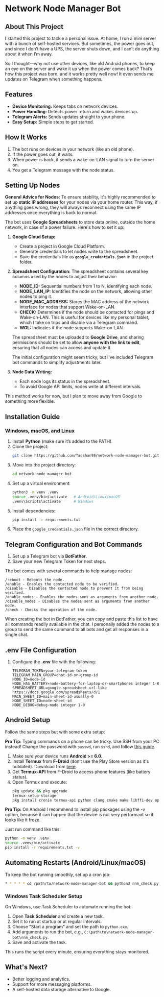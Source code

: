 # Network Node Manager Bot

## About This Project

I started this project to tackle a personal issue. At home, I run a mini server with a bunch of self-hosted services.
But sometimes, the power goes out, and since I don’t have a UPS, the server shuts down, and I can’t do anything about it
when I’m away.

So I thought—why not use other devices, like old Android phones, to keep an eye on the server and wake it up when the
power comes back? That’s how this project was born, and it works pretty well now! It even sends me updates on Telegram
when something happens.

## Features

- **Device Monitoring:** Keeps tabs on network devices.
- **Power Handling:** Detects power return and wakes devices up.
- **Telegram Alerts:** Sends updates straight to your phone.
- **Easy Setup:** Simple steps to get started.

## How It Works

1. The bot runs on devices in your network (like an old phone).
2. If the power goes out, it waits.
3. When power is back, it sends a wake-on-LAN signal to turn the server on.
4. You get a Telegram message with the node status.

## Setting Up Nodes

**General Advice for Nodes:**
To ensure stability, it's highly recommended to set up **static IP addresses** for your nodes via your home router. This
way, if anything goes wrong, they will always reconnect using the same IP addresses once everything is back to normal.

The bot uses **Google Spreadsheets** to store data online, outside the home network, in case of a power failure. Here's
how to set it up:

1. **Google Cloud Setup:**
    - Create a project in Google Cloud Platform.
    - Generate credentials to let nodes write to the spreadsheet.
    - Save the credentials file as **`google_credentials.json`** in the project folder.

2. **Spreadsheet Configuration:**
   The spreadsheet contains several key columns used by the nodes to adjust their behavior:
    - **NODE_ID:** Sequential numbers from 1 to N, identifying each node.
    - **NODE_LAN_IP:** Identifies the node on the network, allowing other nodes to ping it.
    - **NODE_MAC_ADDRESS:** Stores the MAC address of the network interface for nodes that support Wake-on-LAN.
    - **CHECK:** Determines if the node should be contacted for pings and Wake-on-LAN. This is useful for devices like
      my personal tablet, which I take on trips and disable via a Telegram command.
    - **WOL:** Indicates if the node supports Wake-on-LAN.

   The spreadsheet must be uploaded to **Google Drive**, and sharing permissions should be set to allow **anyone with
   the link to edit**, ensuring that all nodes can access and update it.

   The initial configuration might seem tricky, but I've included Telegram bot commands to simplify adjustments later.

3. **Node Data Writing:**
    - Each node logs its status in the spreadsheet.
    - To avoid Google API limits, nodes write at different intervals.

This method works for now, but I plan to move away from Google to something more flexible.

## Installation Guide

### Windows, macOS, and Linux

1. Install **Python** (make sure it’s added to the PATH).
2. Clone the project:
   ```bash
   git clone https://github.com/Taoshan98/network-node-manager-bot.git
   ```
3. Move into the project directory:
   ```bash
   cd network-node-manager-bot
   ```
4. Set up a virtual environment:
   ```bash
   python3 -m venv .venv
   source .venv/bin/activate   # Android/Linux/macOS
   .venv\Scripts\activate      # Windows
   ```
5. Install dependencies:
   ```bash
   pip install -r requirements.txt
   ```
6. Place the `google_credentials.json` file in the correct directory.

## Telegram Configuration and Bot Commands

1. Set up a Telegram bot via **BotFather**.
2. Save your new Telegram Token for next steps.

The bot comes with several commands to help manage nodes:

```plaintext
/reboot - Reboots the node.
/enable - Enables the contacted node to be verified.
/disable - Disables the contacted node to prevent it from being verified.
/enable_nodes - Enables the nodes sent as arguments from another node.
/disable_nodes - Disables the nodes sent as arguments from another node.
/check - Checks the operation of the node.
```

When creating the bot in BotFather, you can copy and paste this list to have all commands readily available in the chat.
I personally added the nodes to a group to send the same command to all bots and get all responses in a single chat.

## .env File Configuration

1. Configure the **.env** file with the following:
   ```plaintext
   TELEGRAM_TOKEN=your-telegram-token
   TELEGRAM_MAIN_GROUP=chat-id-or-group-id
   NODE_ID=node-id
   NODE_HAS_BATTERY=node-battery-for-laptop-or-smartphones integer 1-0
   SPREADSHEET_URL=google-spreadsheet-url-like https://docs.google.com/spreadsheets/d/1
   MAIN_SHEET_ID=main-sheet-id-usually-0
   NODE_SHEET_ID=node-sheet-id
   NODE_DEBUG=debug-mode integer 1-0
   ```

## Android Setup

Follow the same steps but with some extra setup:

**Pro Tip:** Typing commands on a phone can be tricky. Use SSH from your PC instead! Change the password with `passwd`,
run `sshd`, and follow [this guide](https://wiki.termux.com/wiki/Remote_Access).

1. Make sure your device runs **Android >= 6.0**.
2. Install **Termux** from **F-Droid** (don’t use the Play Store version as it's outdated). Download
   from [here](https://f-droid.org).
3. Get **Termux-API** from F-Droid to access phone features (like battery status).
4. Open Termux and execute:
   ```bash
   pkg update && pkg upgrade
   termux-setup-storage
   pkg install cronie termux-api python clang cmake make libffi-dev openssl-dev libxml2 libxslt ninja autoconf automake build-essential libtool patchelf
   ```

**Pro Tip:** On Android I recommend to install pip packages using the -v option, because it can happen that the device
is not very performant so it looks like it froze.

Just run command like this:

```bash
python -m venv .venv
source .venv/bin/activate
pip install -r requirements.txt -v
```

## Automating Restarts (Android/Linux/macOS)

To keep the bot running smoothly, set up a cron job:

```bash
* * * * * cd /path/to/network-node-manager-bot && python3 nnm_check.py
```

### Windows Task Scheduler Setup

On Windows, use Task Scheduler to automate running the bot:

1. Open **Task Scheduler** and create a new task.
2. Set it to run at startup or at regular intervals.
3. Choose "Start a program" and set the path to `python.exe`.
4. Add arguments to run the bot, e.g., `C:\path\to\network-node-manager-bot\nnm_check.py`.
5. Save and activate the task.

This runs the script every minute, ensuring everything stays monitored.

## What's Next?

- Better logging and analytics.
- Support for more messaging platforms.
- A self-hosted data storage alternative to Google.

